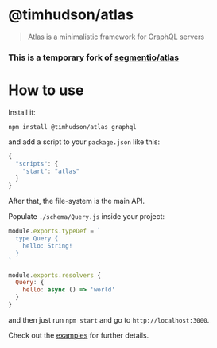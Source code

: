 # @timhudson/atlas

> Atlas is a minimalistic framework for GraphQL servers

### This is a temporary fork of [segmentio/atlas](https://github.com/segmentio/atlas)

# How to use

Install it:

```
npm install @timhudson/atlas graphql
```

and add a script to your `package.json` like this:

``` js
{
  "scripts": {
    "start": "atlas"
  }
}
```

After that, the file-system is the main API.

Populate `./schema/Query.js` inside your project:

``` js
module.exports.typeDef = `
  type Query {
    hello: String!
  }
`

module.exports.resolvers {
  Query: {
    hello: async () => 'world'
  }
}
```

and then just run `npm start` and go to `http://localhost:3000`.

Check out the [examples](./examples) for further details.
